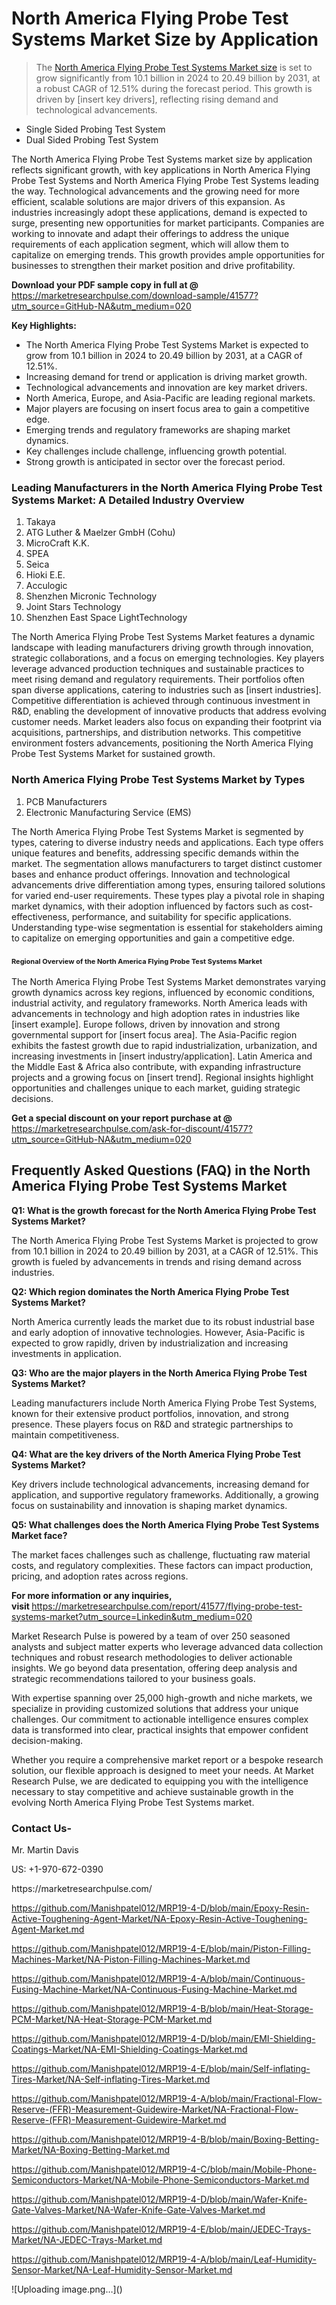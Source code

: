 <h1>North America Flying Probe Test Systems Market&nbsp;Size by Application</h1><blockquote><p>The <a href="https://marketresearchpulse.com/download-sample/41577?utm_source=GitHub-NA&amp;utm_medium=020">North America Flying Probe Test Systems Market size</a> is set to grow significantly from 10.1 billion in 2024 to 20.49 billion by 2031, at a robust CAGR of 12.51% during the forecast period. This growth is driven by [insert key drivers], reflecting rising demand and technological advancements.</p></blockquote><ul><li>Single Sided Probing Test System<li> Dual Sided Probing Test System</li></ul><p>The North America Flying Probe Test Systems market size by application reflects significant growth, with key applications in North America Flying Probe Test Systems and North America Flying Probe Test Systems leading the way. Technological advancements and the growing need for more efficient, scalable solutions are major drivers of this expansion. As industries increasingly adopt these applications, demand is expected to surge, presenting new opportunities for market participants. Companies are working to innovate and adapt their offerings to address the unique requirements of each application segment, which will allow them to capitalize on emerging trends. This growth provides ample opportunities for businesses to strengthen their market position and drive profitability.</p><p><strong>Download your PDF sample copy in full at @ </strong><a href="https://marketresearchpulse.com/download-sample/41577?utm_source=GitHub-NA&amp;utm_medium=020">https://marketresearchpulse.com/download-sample/41577?utm_source=GitHub-NA&amp;utm_medium=020</a></p><p><strong>Key Highlights: </strong></p><ul><li>The North America Flying Probe Test Systems Market is expected to grow from 10.1 billion in 2024 to 20.49 billion by 2031, at a CAGR of 12.51%.</li><li>Increasing demand for trend or application is driving market growth.</li><li>Technological advancements and innovation are key market drivers.</li><li>North America, Europe, and Asia-Pacific are leading regional markets.</li><li>Major players are focusing on insert focus area to gain a competitive edge.</li><li>Emerging trends and regulatory frameworks are shaping market dynamics.</li><li>Key challenges include challenge, influencing growth potential.</li><li>Strong growth is anticipated in sector over the forecast period.</li></ul><h3>Leading Manufacturers in the North America Flying Probe Test Systems Market: A Detailed Industry Overview</h3><ol><li>Takaya</li><li>ATG Luther & Maelzer GmbH (Cohu)</li><li>MicroCraft K.K.</li><li>SPEA</li><li>Seica</li><li>Hioki E.E.</li><li>Acculogic</li><li>Shenzhen Micronic Technology</li><li>Joint Stars Technology</li><li>Shenzhen East Space LightTechnology</li></ol><div class="flex max-w-full flex-col flex-grow"><div class="min-h-8 text-message flex w-full flex-col items-end gap-2 whitespace-normal break-words [.text-message+&amp;]:mt-5" dir="auto" data-message-author-role="assistant" data-message-id="fd8432e4-4910-450d-b182-61b7bfb0a01f" data-message-model-slug="gpt-4o"><div class="flex w-full flex-col gap-1 empty:hidden first:pt-[3px]"><div class="markdown prose w-full break-words dark:prose-invert light"><p>The North America Flying Probe Test Systems Market features a dynamic landscape with leading manufacturers driving growth through innovation, strategic collaborations, and a focus on emerging technologies. Key players leverage advanced production techniques and sustainable practices to meet rising demand and regulatory requirements. Their portfolios often span diverse applications, catering to industries such as [insert industries]. Competitive differentiation is achieved through continuous investment in R&amp;D, enabling the development of innovative products that address evolving customer needs. Market leaders also focus on expanding their footprint via acquisitions, partnerships, and distribution networks. This competitive environment fosters advancements, positioning the North America Flying Probe Test Systems Market for sustained growth.</p></div></div></div></div><h3>North America Flying Probe Test Systems Market by Types</h3><ol><li>PCB Manufacturers<li> Electronic Manufacturing Service (EMS)</li></ol><div class="flex max-w-full flex-col flex-grow"><div class="min-h-8 text-message flex w-full flex-col items-end gap-2 whitespace-normal break-words [.text-message+&amp;]:mt-5" dir="auto" data-message-author-role="assistant" data-message-id="084470be-0bb7-4664-bddf-5156b4f41249" data-message-model-slug="gpt-4o-mini"><div class="flex w-full flex-col gap-1 empty:hidden first:pt-[3px]"><div class="markdown prose w-full break-words dark:prose-invert light"><p>The North America Flying Probe Test Systems Market is segmented by types, catering to diverse industry needs and applications. Each type offers unique features and benefits, addressing specific demands within the market. The segmentation allows manufacturers to target distinct customer bases and enhance product offerings. Innovation and technological advancements drive differentiation among types, ensuring tailored solutions for varied end-user requirements. These types play a pivotal role in shaping market dynamics, with their adoption influenced by factors such as cost-effectiveness, performance, and suitability for specific applications. Understanding type-wise segmentation is essential for stakeholders aiming to capitalize on emerging opportunities and gain a competitive edge.</p></div></div></div></div><h3><span style="font-size: 11px;">Regional Overview of the North America Flying Probe Test Systems Market</span></h3><div class="flex max-w-full flex-col flex-grow"><div class="min-h-8 text-message flex w-full flex-col items-end gap-2 whitespace-normal break-words [.text-message+&amp;]:mt-5" dir="auto" data-message-author-role="assistant" data-message-id="e9038762-ce64-4e30-91c9-9bd413514231" data-message-model-slug="gpt-4o-mini"><div class="flex w-full flex-col gap-1 empty:hidden first:pt-[3px]"><div class="markdown prose w-full break-words dark:prose-invert light"><p>The North America Flying Probe Test Systems Market demonstrates varying growth dynamics across key regions, influenced by economic conditions, industrial activity, and regulatory frameworks. North America leads with advancements in technology and high adoption rates in industries like [insert example]. Europe follows, driven by innovation and strong governmental support for [insert focus area]. The Asia-Pacific region exhibits the fastest growth due to rapid industrialization, urbanization, and increasing investments in [insert industry/application]. Latin America and the Middle East &amp; Africa also contribute, with expanding infrastructure projects and a growing focus on [insert trend]. Regional insights highlight opportunities and challenges unique to each market, guiding strategic decisions.</p></div></div></div></div><p><strong>Get a special discount on your report purchase at @ </strong><a href="https://marketresearchpulse.com/ask-for-discount/41577?utm_source=GitHub-NA&amp;utm_medium=020">https://marketresearchpulse.com/ask-for-discount/41577?utm_source=GitHub-NA&amp;utm_medium=020</a></p><h2>Frequently Asked Questions (FAQ) in the North America Flying Probe Test Systems Market</h2><p><strong>Q1: What is the growth forecast for the North America Flying Probe Test Systems Market?</strong></p><p>The North America Flying Probe Test Systems Market is projected to grow from 10.1 billion in 2024 to 20.49 billion by 2031, at a CAGR of 12.51%. This growth is fueled by advancements in trends and rising demand across industries.</p><p><strong>Q2: Which region dominates the North America Flying Probe Test Systems Market?</strong></p><p>North America currently leads the market due to its robust industrial base and early adoption of innovative technologies. However, Asia-Pacific is expected to grow rapidly, driven by industrialization and increasing investments in application.</p><p><strong>Q3: Who are the major players in the North America Flying Probe Test Systems Market?</strong></p><p>Leading manufacturers include North America Flying Probe Test Systems, known for their extensive product portfolios, innovation, and strong presence. These players focus on R&amp;D and strategic partnerships to maintain competitiveness.</p><p><strong>Q4: What are the key drivers of the North America Flying Probe Test Systems Market?</strong></p><p>Key drivers include technological advancements, increasing demand for application, and supportive regulatory frameworks. Additionally, a growing focus on sustainability and innovation is shaping market dynamics.</p><p><strong>Q5: What challenges does the North America Flying Probe Test Systems Market face?</strong></p><p>The market faces challenges such as challenge, fluctuating raw material costs, and regulatory complexities. These factors can impact production, pricing, and adoption rates across regions.</p><p><strong>For more information or any inquiries, visit&nbsp;</strong><a href="https://marketresearchpulse.com/report/41577/flying-probe-test-systems-market?utm_source=Linkedin&utm_medium=020">https://marketresearchpulse.com/report/41577/flying-probe-test-systems-market?utm_source=Linkedin&utm_medium=020</a></p><p>Market Research Pulse is powered by a team of over 250 seasoned analysts and subject matter experts who leverage advanced data collection techniques and robust research methodologies to deliver actionable insights. We go beyond data presentation, offering deep analysis and strategic recommendations tailored to your business goals.</p><p>With expertise spanning over 25,000 high-growth and niche markets, we specialize in providing customized solutions that address your unique challenges. Our commitment to actionable intelligence ensures complex data is transformed into clear, practical insights that empower confident decision-making.</p><p>Whether you require a comprehensive market report or a bespoke research solution, our flexible approach is designed to meet your needs. At Market Research Pulse, we are dedicated to equipping you with the intelligence necessary to stay competitive and achieve sustainable growth in the evolving North America Flying Probe Test Systems market.</p><h3><strong>Contact Us-</strong></h3><p>Mr. Martin Davis</p><p>US: +1-970-672-0390</p><p>https://marketresearchpulse.com/</p><p><a href="https://github.com/Manishpatel012/MRP19-4-D/blob/main/Epoxy-Resin-Active-Toughening-Agent-Market/NA-Epoxy-Resin-Active-Toughening-Agent-Market.md">https://github.com/Manishpatel012/MRP19-4-D/blob/main/Epoxy-Resin-Active-Toughening-Agent-Market/NA-Epoxy-Resin-Active-Toughening-Agent-Market.md</a></p><p><a href="https://github.com/Manishpatel012/MRP19-4-E/blob/main/Piston-Filling-Machines-Market/NA-Piston-Filling-Machines-Market.md">https://github.com/Manishpatel012/MRP19-4-E/blob/main/Piston-Filling-Machines-Market/NA-Piston-Filling-Machines-Market.md</a></p><p><a href="https://github.com/Manishpatel012/MRP19-4-A/blob/main/Continuous-Fusing-Machine-Market/NA-Continuous-Fusing-Machine-Market.md">https://github.com/Manishpatel012/MRP19-4-A/blob/main/Continuous-Fusing-Machine-Market/NA-Continuous-Fusing-Machine-Market.md</a></p><p><a href="https://github.com/Manishpatel012/MRP19-4-B/blob/main/Heat-Storage-PCM-Market/NA-Heat-Storage-PCM-Market.md">https://github.com/Manishpatel012/MRP19-4-B/blob/main/Heat-Storage-PCM-Market/NA-Heat-Storage-PCM-Market.md</a></p><p><a href="https://github.com/Manishpatel012/MRP19-4-D/blob/main/EMI-Shielding-Coatings-Market/NA-EMI-Shielding-Coatings-Market.md">https://github.com/Manishpatel012/MRP19-4-D/blob/main/EMI-Shielding-Coatings-Market/NA-EMI-Shielding-Coatings-Market.md</a></p><p><a href="https://github.com/Manishpatel012/MRP19-4-E/blob/main/Self-inflating-Tires-Market/NA-Self-inflating-Tires-Market.md">https://github.com/Manishpatel012/MRP19-4-E/blob/main/Self-inflating-Tires-Market/NA-Self-inflating-Tires-Market.md</a></p><p><a href="https://github.com/Manishpatel012/MRP19-4-A/blob/main/Fractional-Flow-Reserve-(FFR)-Measurement-Guidewire-Market/NA-Fractional-Flow-Reserve-(FFR)-Measurement-Guidewire-Market.md">https://github.com/Manishpatel012/MRP19-4-A/blob/main/Fractional-Flow-Reserve-(FFR)-Measurement-Guidewire-Market/NA-Fractional-Flow-Reserve-(FFR)-Measurement-Guidewire-Market.md</a></p><p><a href="https://github.com/Manishpatel012/MRP19-4-B/blob/main/Boxing-Betting-Market/NA-Boxing-Betting-Market.md">https://github.com/Manishpatel012/MRP19-4-B/blob/main/Boxing-Betting-Market/NA-Boxing-Betting-Market.md</a></p><p><a href="https://github.com/Manishpatel012/MRP19-4-C/blob/main/Mobile-Phone-Semiconductors-Market/NA-Mobile-Phone-Semiconductors-Market.md">https://github.com/Manishpatel012/MRP19-4-C/blob/main/Mobile-Phone-Semiconductors-Market/NA-Mobile-Phone-Semiconductors-Market.md</a></p><p><a href="https://github.com/Manishpatel012/MRP19-4-D/blob/main/Wafer-Knife-Gate-Valves-Market/NA-Wafer-Knife-Gate-Valves-Market.md">https://github.com/Manishpatel012/MRP19-4-D/blob/main/Wafer-Knife-Gate-Valves-Market/NA-Wafer-Knife-Gate-Valves-Market.md</a></p><p><a href="https://github.com/Manishpatel012/MRP19-4-E/blob/main/JEDEC-Trays-Market/NA-JEDEC-Trays-Market.md">https://github.com/Manishpatel012/MRP19-4-E/blob/main/JEDEC-Trays-Market/NA-JEDEC-Trays-Market.md</a></p><p><a href="https://github.com/Manishpatel012/MRP19-4-A/blob/main/Leaf-Humidity-Sensor-Market/NA-Leaf-Humidity-Sensor-Market.md">https://github.com/Manishpatel012/MRP19-4-A/blob/main/Leaf-Humidity-Sensor-Market/NA-Leaf-Humidity-Sensor-Market.md</a></p>
![Uploading image.png…]()
